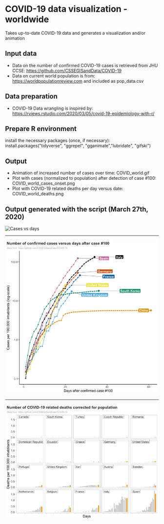 # COVID-19 data visualization - worldwide

Takes up-to-date COVID-19 data and generates a visualization and/or animation

## Input data
* Data on the number of confirmed COVID-19 cases is retrieved from JHU CCSE: https://github.com/CSSEGISandData/COVID-19
* Data on current world population is from: https://worldpopulationreview.com and included as pop_data.csv

## Data preparation
* COVID-19 Data wrangling is inspired by: https://rviews.rstudio.com/2020/03/05/covid-19-epidemiology-with-r/

## Prepare R environment
install the necessary packages (once, if necessary):
install.packages("tidyverse", "ggrepel", "gganimate","lubridate", "gifski")

## Output
* Animation of increased number of cases over time: COVID_world.gif
* Plot with cases (normalized to population) after detection of case #100: COVID_world_cases_onset.png
* Plot with COVID-19 related deaths per day versus date: COVID_world_deaths.png


## Output generated with the script (March 27th, 2020)




![Cases vs days](https://raw.githubusercontent.com/JoachimGoedhart/COVID-19_DataViz/master/COVID-19_World/COVID_world.gif)



---


![Deaths per day](https://raw.githubusercontent.com/JoachimGoedhart/COVID-19_DataViz/master/COVID-19_World/COVID_world_cases_onset.png)


---


![Animated bars](https://raw.githubusercontent.com/JoachimGoedhart/COVID-19_DataViz/master/COVID-19_World/COVID_world_deaths.png)

    



	
	


